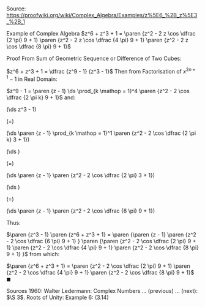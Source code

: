 # 

Source: https://proofwiki.org/wiki/Complex_Algebra/Examples/z%5E6_%2B_z%5E3_%2B_1

Example of Complex Algebra
$z^6 + z^3 + 1 = \paren {z^2 - 2 z \cos \dfrac {2 \pi} 9 + 1} \paren {z^2 - 2 z \cos \dfrac {4 \pi} 9 + 1} \paren {z^2 - 2 z \cos \dfrac {8 \pi} 9 + 1}$


Proof
From Sum of Geometric Sequence or Difference of Two Cubes:

$z^6 + z^3 + 1 = \dfrac {z^9 - 1} {z^3 - 1}$
Then from Factorisation of $x^{2 n + 1} - 1$ in Real Domain:

$z^9 - 1 = \paren {z - 1} \ds \prod_{k \mathop = 1}^4 \paren {z^2 - 2 \cos \dfrac {2 \pi k} 9 + 1}$
and:














\(\ds z^3 - 1\)

\(=\)







\(\ds \paren {z - 1} \prod_{k \mathop = 1}^1 \paren {z^2 - 2 \cos \dfrac {2 \pi k} 3 + 1}\)




















\(\ds \)

\(=\)







\(\ds \paren {z - 1} \paren {z^2 - 2 \cos \dfrac {2 \pi} 3 + 1}\)




















\(\ds \)

\(=\)







\(\ds \paren {z - 1} \paren {z^2 - 2 \cos \dfrac {6 \pi} 9 + 1}\)









Thus:

$\paren {z^3 - 1} \paren {z^6 + z^3 + 1} = \paren {\paren {z - 1} \paren {z^2 - 2 \cos \dfrac {6 \pi} 9 + 1} } \paren {\paren {z^2 - 2 \cos \dfrac {2 \pi} 9 + 1} \paren {z^2 - 2 \cos \dfrac {4 \pi} 9 + 1} \paren {z^2 - 2 \cos \dfrac {8 \pi} 9 + 1} }$
from which:

$\paren {z^6 + z^3 + 1} = \paren {z^2 - 2 \cos \dfrac {2 \pi} 9 + 1} \paren {z^2 - 2 \cos \dfrac {4 \pi} 9 + 1} \paren {z^2 - 2 \cos \dfrac {8 \pi} 9 + 1}$
$\blacksquare$


Sources
1960: Walter Ledermann: Complex Numbers ... (previous) ... (next): $\S 3$. Roots of Unity: Example $6$: $(3.14)$




